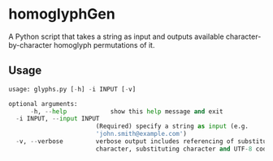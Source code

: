 # homoglyphGen
A Python script that takes a string as input and outputs available character-by-character homoglyph permutations of it. 

## Usage
```python
usage: glyphs.py [-h] -i INPUT [-v]

optional arguments:
      -h, --help            show this help message and exit
  -i INPUT, --input INPUT
                        (Required) specify a string as input (e.g.
                        'john.smith@example.com')
  -v, --verbose         verbose output includes referencing of substituted
                        character, substituting character and UTF-8 code
```

